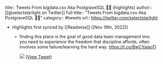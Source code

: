 title:: Tweets From bigdata.csv Aka PostgraveSQL 🧟‍♀️ (highlights)
author:: [[@selectstarlight on Twitter]]
full-title:: "Tweets From bigdata.csv Aka PostgraveSQL 🧟‍♀️"
category:: #tweets
url:: https://twitter.com/selectstarlight

- Highlights first synced by [[Readwise]] [[Nov 19th, 2022]]
	- finding this place is the goal of good data team management imo. you need to *experience* the freedom that discipline affords. often involves some failure/learning the hard way. https://t.co/BwCYajaoTl 
	  
	  ![](https://pbs.twimg.com/media/FCuoI5DXMAIzZ9P.jpg) ([View Tweet](https://twitter.com/selectstarlight/status/1453440573130555401))
